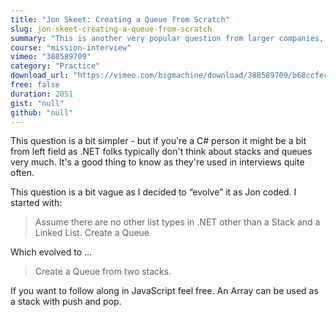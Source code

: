 ```yaml
---
title: "Jon Skeet: Creating a Queue from Scratch"
slug: jon-skeet-creating-a-queue-from-scratch
summary: "This is another very popular question from larger companies, and requires you to be familiar with linked lists, arrays and stacks."
course: "mission-interview"
vimeo: "388589709"
category: "Practice"
download_url: "https://vimeo.com/bigmachine/download/388589709/b68ccfec10"
free: false
duration: 2051
gist: "null"
github: "null"
---
```


This question is a bit simpler - but if you're a C# person it might be a bit from left field as .NET folks typically don't think about stacks and queues very much. It's a good thing to know as they're used in interviews quite often.

This question is a bit vague as I decided to “evolve” it as Jon coded. I started with:

> Assume there are no other list types in .NET other than a Stack and a Linked List. Create a Queue

Which evolved to …

> Create a Queue from two stacks.

If you want to follow along in JavaScript feel free. An Array can be used as a stack with push and pop.
